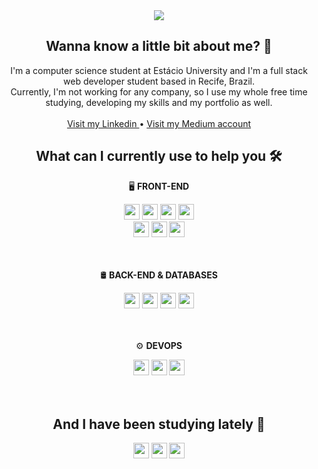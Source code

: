 <div align="center">
  <img src="https://i.ibb.co/WkvpVDC/MT-300-x-250-px.png">
</div>
<h2 align="center">Wanna know a little bit about me? 🤝</h2>
<p align="center">
  I'm a computer science student at Estácio University and I'm a full stack web developer student based in Recife, Brazil.<br />
  Currently, I'm not working for any company, so I use my whole free time studying, developing my skills and my portfolio as well.
  <br /><br/>
  <a href="https://www.linkedin.com/in/devmarcostavaress/">
    Visit my Linkedin
  </a> • 
  <a href="https://medium.com/@dev.marcostavares">
    Visit my Medium account
  </a>
</p>
<h2 align="center">What can I currently use to help you 🛠️</h2>
<p align="center">
  🖥️ <b>FRONT-END</b>
</p>
<div align="center">
  <img src="https://img.shields.io/badge/Sass-CC6699.svg?style=for-the-badge&logo=Sass&logoColor=white" height="25">
  <img src="https://img.shields.io/badge/Tailwind%20CSS-369EFF.svg?style=for-the-badge&logo=Tailwind-CSS&logoColor=white" height="25">
  <img src="https://img.shields.io/badge/styled%20components-DB7093.svg?style=for-the-badge&logo=styled-components&logoColor=white" height="25">
  <img src="https://img.shields.io/badge/TypeScript-3178C6.svg?style=for-the-badge&logo=TypeScript&logoColor=white" height="25"><br />
  <img src="https://img.shields.io/badge/React-61DAFB.svg?style=for-the-badge&logo=React&logoColor=black" height="25">
  <img src="https://img.shields.io/badge/Vite-646CFF.svg?style=for-the-badge&logo=Vite&logoColor=white" height="25">
  <img src="https://img.shields.io/badge/Next.js-000000.svg?style=for-the-badge&logo=nextdotjs&logoColor=white" height="25">
</div>
<br /><br />
<p align="center">
  🛢️ <b>BACK-END & DATABASES</b>
</p>
<div align="center">
  <img src="https://img.shields.io/badge/Node.js-339933.svg?style=for-the-badge&logo=nodedotjs&logoColor=white" height="25">
  <img src="https://img.shields.io/badge/Express-000000.svg?style=for-the-badge&logo=Express&logoColor=white" height="25">
  <img src="https://img.shields.io/badge/Mongoose-F04D35.svg?style=for-the-badge&logo=Mongoose&logoColor=white" height="25">
  <img src="https://img.shields.io/badge/MongoDB-47A248.svg?style=for-the-badge&logo=MongoDB&logoColor=white" height="25">
</div>
<br /><br />
<p align="center">
  ⚙️ <b>DEVOPS</b>
</p>
<div align="center">
  <img src="https://img.shields.io/badge/Git-F05032.svg?style=for-the-badge&logo=Git&logoColor=white" height="25">
  <img src="https://img.shields.io/badge/GitHub-181717.svg?style=for-the-badge&logo=GitHub&logoColor=white" height="25">
  <img src="https://img.shields.io/badge/Conventional%20Commits-FE5196.svg?style=for-the-badge&logo=Conventional-Commits&logoColor=white" height="25">
</div>
<br /><br />
<h2 align="center">And I have been studying lately 🎯</h2>
<p align="center">
  <img src="https://img.shields.io/badge/MUI-007FFF.svg?style=for-the-badge&logo=MUI&logoColor=white" height="25">
  <img src="https://img.shields.io/badge/PostgreSQL-4169E1.svg?style=for-the-badge&logo=PostgreSQL&logoColor=white" height="25">
  <img src="https://img.shields.io/badge/Jest-C21325.svg?style=for-the-badge&logo=Jest&logoColor=whitee" height="25">
</p>

